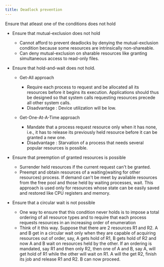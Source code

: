 ```yaml
---
title: Deadlock prevention
---
```

Ensure that atleast one of the conditions does not hold

-   Ensure that mutual-exclusion does not hold

    -   Cannot afford to prevent deadlocks by denying the
        mutual-exclusion condition because some resources are
        intrinsically non-shareable.
    -   Can deny mutual-exclusion on sharable resources like granting
        simultaneous access to read-only files.

-   Ensure that hold-and-wait does not hold.

    -   Get-All approach

        -   Require each process to request and be allocated all its
            resources before it begins its execution. Applications
            should thus be designed so that system calls requesting
            resources precede all other system calls.
        -   Disadvantage : Device utilization will be low.

    -   Get-One-At-A-Time approach

        -   Mandate that a process request resource only when it has
            none, i.e., it has to release its previously held resource
            before it can be granted a new one.
        -   Disadvantage : Starvation of a process that needs several
            popular resources is possible.

-   Ensure that preemption of granted resources is possible

    -   Surrender held resources if the current request can't be
        granted.
    -   Preempt and obtain resources of a waiting(waiting for other
        resources) process. If demand can't be meet by available
        resources from the free pool and those held by waiting
        processes, wait. This approach is used only for resources whose
        state can be easily saved and restored like CPU registers and
        memory.

-   Ensure that a circular wait is not possible

    -   One way to ensure that this condition never holds is to impose a
        total ordering of all resource types and to require that each
        process requests resources in an increasing order of enumeration
    -   Think of it this way. Suppose that there are 2 resources R1 and
        R2. A and B get in a circular wait only when they are capable of
        acquiring resources out of order, say, A gets hold of R1, B gets
        hold of R2 and now A and B wait on resources held by the other.
        If an ordering is mandated, say R1 and then only R2, then one of
        A and B, say A, will get hold of R1 while the other will wait on
        R1. A will the get R2, finish its job and release R1 and R2. B
        can now proceed.
